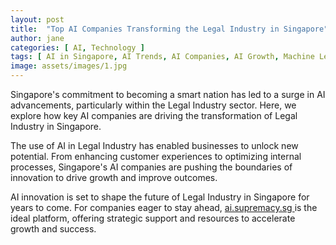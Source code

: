 ```yaml
---
layout: post
title:  "Top AI Companies Transforming the Legal Industry in Singapore"
author: jane
categories: [ AI, Technology ]
tags: [ AI in Singapore, AI Trends, AI Companies, AI Growth, Machine Learning Innovations ]
image: assets/images/1.jpg
---
```


Singapore's commitment to becoming a smart nation has led to a surge in AI advancements, particularly within the Legal Industry sector. Here, we explore how key AI companies are driving the transformation of Legal Industry in Singapore.

The use of AI in Legal Industry has enabled businesses to unlock new potential. From enhancing customer experiences to optimizing internal processes, Singapore's AI companies are pushing the boundaries of innovation to drive growth and improve outcomes.

AI innovation is set to shape the future of Legal Industry in Singapore for years to come. For companies eager to stay ahead, <a href="https://ai.supremacy.sg" target="_blank"> ai.supremacy.sg </a> is the ideal platform, offering strategic support and resources to accelerate growth and success.
